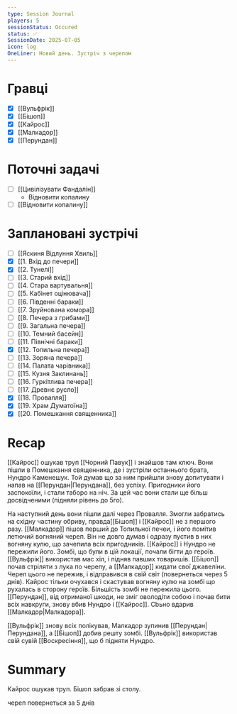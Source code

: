 ```yaml
---
type: Session Journal
players: 5
sessionStatus: Occured
status: ✅
SessionDate: 2025-07-05
icon: log
OneLiner: Новий день. Зустріч з черепом
---
```

# Гравці
- [x] [[Вульфрік]]
- [x] [[Бішоп]]
- [x] [[Кайрос]]
- [x] [[Малкадор]]
- [x] [[Перундан]]

# Поточні задачі
* [ ] [[Цивілізувати Фандалін]]
	* Відновити копалину
* [ ] [[Відновити копалину]]

# Заплановані зустрічі
- [ ] [[Яскиня Відлуння Хвиль]]
- [x] [[1. Вхід до печери]]
- [x] [[2. Тунелі]]
- [ ] [[3. Старий вхід]]
- [ ] [[4. Стара вартувальня]]
- [ ] [[5. Кабінет оцінювача]]
- [ ] [[6. Південні бараки]]
- [ ] [[7. Зруйнована комора]]
- [ ] [[8. Печера з грибами]]
- [ ] [[9. Загальна печера]]
- [ ] [[10. Темний басейн]]
- [ ] [[11. Північні бараки]]
- [x] [[12. Топильна печера]]
- [ ] [[13. Зоряна печера]]
- [ ] [[14. Палата чарівника]]
- [ ] [[15. Кузня Заклинань]]
- [ ] [[16. Гуркітлива печера]]
- [ ] [[17. Древнє русло]]
- [x] [[18. Провалля]]
- [x] [[19. Храм Думатоїна]]
- [x] [[20. Помешкання священника]]

# Recap

[[Кайрос]] ошукав труп [[Чорний Павук]] і знайшов там ключ. Вони пішли в Помешкання священника, де і зустріли останнього брата, Нундро Каменешук. Той думав що за ним прийшли знову допитувати і напав на [[Перундан|Перундана]], без успіху. Пригодники його заспокоїли, і стали таборо на ніч. За цей час вони стали ще більш досвідченими (підняли рівень до 5го).

На наступний день вони пішли далі через Провалля. Змогли забратись на східну частину обриву, правда[[Бішоп]] і [[Кайрос]] не з першого разу. [[Малкадор]] пішов перший до Топильної печеи, і його помітив летючий вогняний череп. Він не довго думав і одразу пустив в них вогняну кулю, що зачепила всіх пригодників. [[Кайрос]] і Нундро не пережили його. Зомбі, що були в цій локації, почали бігти до героїв. [[Вульфрік]] використав мас хіл, і підняв павших товаришів. [[Бішоп]] почав стріляти з лука по черепу, а [[Малкадор]] кидати свої джавеліни. Череп цього не пережив, і відправився в свій світ (повернеться через 5 днів). Кайрос тільки очухався і скастував вогняну кулю на зомбі що рухалась в сторону героїв. Більшість зомбі не пережила цього. [[Перундан]], від отриманої шкоди, не зміг оволодіти собою і почав бити всіх навкруги, знову вбив Нундро і [[Кайрос]]. Сbьно вдарив [[Малкадор|Малкадора]]. 

[[Вульфрік]] знову всіх полікував, Малкадор зупинив [[Перундан|Перундана]], а [[Бішоп]] добив решту зомбі. [[Вульфрік]] використав свій сувій [[Воскресіння]], що б підняти Нундро. 

# Summary

Кайрос ошукав труп.
Бішоп забрав зі столу.

череп повернеться за 5 днів